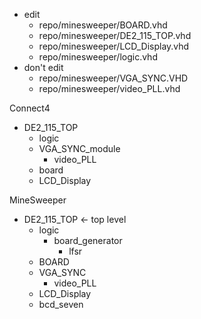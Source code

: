 - edit
  - repo/minesweeper/BOARD.vhd
  - repo/minesweeper/DE2_115_TOP.vhd
  - repo/minesweeper/LCD_Display.vhd
  - repo/minesweeper/logic.vhd
- don't edit
  - repo/minesweeper/VGA_SYNC.VHD
  - repo/minesweeper/video_PLL.vhd

Connect4
- DE2_115_TOP
  - logic
  - VGA_SYNC_module
    - video_PLL
  - board
  - LCD_Display

MineSweeper
- DE2_115_TOP <- top level
  - logic
    - board_generator
      - lfsr
  - BOARD
  - VGA_SYNC
    - video_PLL
  - LCD_Display
  - bcd_seven

